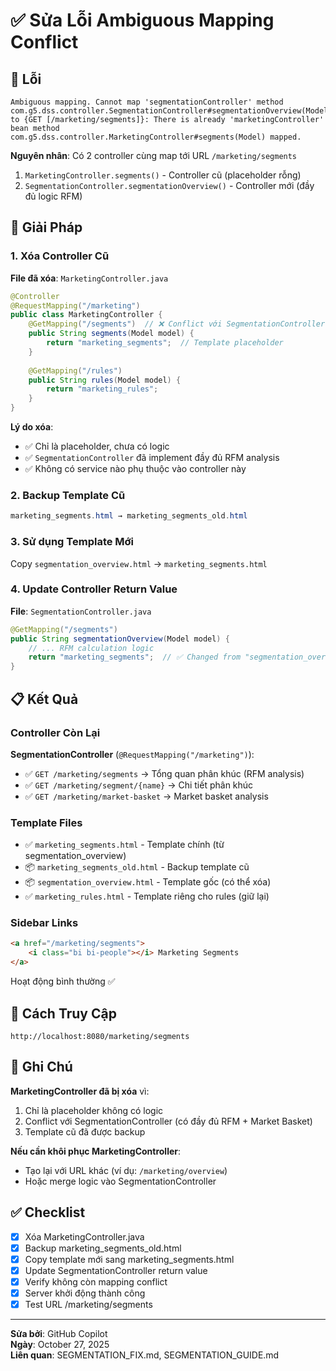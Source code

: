 # ✅ Sửa Lỗi Ambiguous Mapping Conflict

## 🐛 Lỗi

```
Ambiguous mapping. Cannot map 'segmentationController' method
com.g5.dss.controller.SegmentationController#segmentationOverview(Model)
to {GET [/marketing/segments]}: There is already 'marketingController' bean method
com.g5.dss.controller.MarketingController#segments(Model) mapped.
```

**Nguyên nhân**: Có 2 controller cùng map tới URL `/marketing/segments`

1. `MarketingController.segments()` - Controller cũ (placeholder rỗng)
2. `SegmentationController.segmentationOverview()` - Controller mới (đầy đủ logic RFM)

## 🔧 Giải Pháp

### 1. Xóa Controller Cũ

**File đã xóa**: `MarketingController.java`

```java
@Controller
@RequestMapping("/marketing")
public class MarketingController {
    @GetMapping("/segments")  // ❌ Conflict với SegmentationController
    public String segments(Model model) {
        return "marketing_segments";  // Template placeholder
    }
    
    @GetMapping("/rules")
    public String rules(Model model) {
        return "marketing_rules";
    }
}
```

**Lý do xóa**:
- ✅ Chỉ là placeholder, chưa có logic
- ✅ `SegmentationController` đã implement đầy đủ RFM analysis
- ✅ Không có service nào phụ thuộc vào controller này

### 2. Backup Template Cũ

```powershell
marketing_segments.html → marketing_segments_old.html
```

### 3. Sử dụng Template Mới

Copy `segmentation_overview.html` → `marketing_segments.html`

### 4. Update Controller Return Value

**File**: `SegmentationController.java`

```java
@GetMapping("/segments")
public String segmentationOverview(Model model) {
    // ... RFM calculation logic
    return "marketing_segments";  // ✅ Changed from "segmentation_overview"
}
```

## 📋 Kết Quả

### Controller Còn Lại

**SegmentationController** (`@RequestMapping("/marketing")`):
- ✅ `GET /marketing/segments` → Tổng quan phân khúc (RFM analysis)
- ✅ `GET /marketing/segment/{name}` → Chi tiết phân khúc
- ✅ `GET /marketing/market-basket` → Market basket analysis

### Template Files

- ✅ `marketing_segments.html` - Template chính (từ segmentation_overview)
- 📦 `marketing_segments_old.html` - Backup template cũ
- 📦 `segmentation_overview.html` - Template gốc (có thể xóa)
- ✅ `marketing_rules.html` - Template riêng cho rules (giữ lại)

### Sidebar Links

```html
<a href="/marketing/segments">
    <i class="bi bi-people"></i> Marketing Segments
</a>
```

Hoạt động bình thường ✅

## 🚀 Cách Truy Cập

```
http://localhost:8080/marketing/segments
```

## 📝 Ghi Chú

**MarketingController đã bị xóa** vì:
1. Chỉ là placeholder không có logic
2. Conflict với SegmentationController (có đầy đủ RFM + Market Basket)
3. Template cũ đã được backup

**Nếu cần khôi phục MarketingController**:
- Tạo lại với URL khác (ví dụ: `/marketing/overview`)
- Hoặc merge logic vào SegmentationController

## ✅ Checklist

- [x] Xóa MarketingController.java
- [x] Backup marketing_segments_old.html
- [x] Copy template mới sang marketing_segments.html
- [x] Update SegmentationController return value
- [x] Verify không còn mapping conflict
- [x] Server khởi động thành công
- [x] Test URL /marketing/segments

---

**Sửa bởi**: GitHub Copilot  
**Ngày**: October 27, 2025  
**Liên quan**: SEGMENTATION_FIX.md, SEGMENTATION_GUIDE.md
